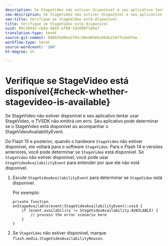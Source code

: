 ```yaml
---
description: Se StageVideo não estiver disponível e seu aplicativo tentar usar StageVideo, o TVSDK não emitirá um erro. Seu aplicativo pode determinar se o StageVideo está disponível ao acompanhar o StageVideoAvailabilityEvent.
seo-description: Se StageVideo não estiver disponível e seu aplicativo tentar usar StageVideo, o TVSDK não emitirá um erro. Seu aplicativo pode determinar se o StageVideo está disponível ao acompanhar o StageVideoAvailabilityEvent.
seo-title: Verifique se StageVideo está disponível
title: Verifique se StageVideo está disponível
uuid: 09c39442-cb9a-4892-af99-3d3d9bf1d4a7
translation-type: tm+mt
source-git-commit: 040655d8ba5f91c98ed0584c08db226ffe1e0f4e
workflow-type: tm+mt
source-wordcount: '160'
ht-degree: 1%

---
```



# Verifique se StageVideo está disponível{#check-whether-stagevideo-is-available}

Se StageVideo não estiver disponível e seu aplicativo tentar usar StageVideo, o TVSDK não emitirá um erro. Seu aplicativo pode determinar se o StageVideo está disponível ao acompanhar o StageVideoAvailabilityEvent.

Do Flash 15 e posterior, quando o hardware `StageVideo` não estiver disponível, ele voltará para o software `StageVideo`. Para o Flash 14 e versões anteriores, você pode determinar se `StageVideo` está disponível. Se `StageVideo` não estiver disponível, você pode usar `StageVideoAvailabilityEvent` para entender por que ele não está disponível.

1. Escute `StageVideoAvailabilityEvent` para determinar se `StageVideo` está disponível.

   Por exemplo:

   ```
   private function onStageAvailable(event:StageVideoAvailabilityEvent):void {
       if (event.availability != StageVideoAvailability.AVAILABLE) {
           // process the error scenario here
       }
   }
   ```

1. Se `StageVideo` não estiver disponível, marque `flash.media.StageVideoAvailabilityReason`.
